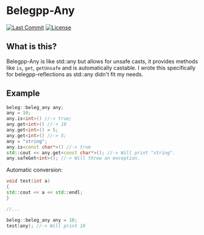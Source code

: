 # Belegpp-Any

[![Last Commit](https://img.shields.io/github/last-commit/belegpp/belegpp-any?style=for-the-badge)](https://github.com/Git-Curve/belegpp/commits)
[![License](https://img.shields.io/github/license/belegpp/belegpp-any?style=for-the-badge)](https://github.com/Git-Curve/belegpp/blob/master/LICENSE)

## What is this?
Belegpp-Any is like std::any but allows for unsafe casts, it provides methods like `is`, `get`, `getUnsafe` and is automatically castable.
I wrote this specifically for belegpp-reflections as std::any didn't fit my needs.

## Example
```cpp
beleg::beleg_any any;
any = 10;
any.is<int>() //-> true;
any.get<int>() //-> 10
any.get<int>() = 5;
any.get<int>() //-> 5;
any = "string";
any.is<const char*>() //-> true
std::cout << any.get<const char*>(); //-> Will print "string".
any.safeGet<int>(); //-> Will throw an exception.
```
Automatic conversion:
```cpp
void test(int a)
{
std::cout << a << std::endl;
}

//...

beleg::beleg_any any = 10;
test(any); //-> Will print 10
```